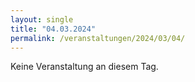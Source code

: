 ```yaml
---
layout: single
title: "04.03.2024"
permalink: /veranstaltungen/2024/03/04/
---
```


Keine Veranstaltung an diesem Tag.
